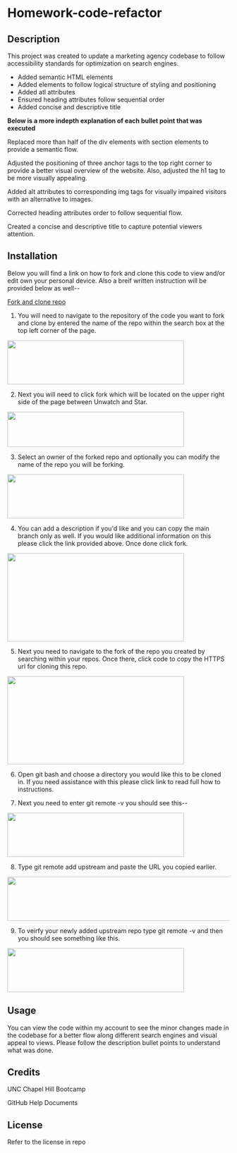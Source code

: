 # Homework-code-refactor

## Description

This project was created to update a marketing agency codebase to follow accessibility standards for optimization on search engines. 

* Added semantic HTML elements
* Added elements to follow logical structure of styling and positioning
* Added atl attributes 
* Ensured heading attributes follow sequential order
* Added concise and descriptive title

**Below is a more indepth explanation of each bullet point that was executed**

  Replaced more than half of the div elements with section elements to provide a semantic flow. 

  Adjusted the positioning of three anchor tags to the top right corner to provide a better visual overview of the website. Also, adjusted the h1 tag to be more visually appealing. 

  Added alt attributes to corresponding img tags for visually impaired visitors with an alternative to images.
 
  Corrected heading attributes order to follow sequential flow.

  Created a concise and descriptive title to capture potential viewers attention. 

## Installation

Below you will find a link on how to fork and clone this code to view and/or edit own your personal device. Also a breif written instruction will be provided below as well--

[Fork and clone repo](https://docs.github.com/en/get-started/quickstart/fork-a-repo?tool=webui)

1. You will need to navigate to the repository of the code you want to fork and clone by entered the name of the repo within the search box at the top left corner of the page. 
<img src="https://user-images.githubusercontent.com/127566404/226214687-1fedd6f0-e981-429b-891b-5a0540058d40.png" width="400" height="100">

2. Next you will need to click fork which will be located on the upper right side of the page between Unwatch and Star.
<img src="https://user-images.githubusercontent.com/127566404/226214787-33b23083-f6f0-4bdd-bd94-3fd92de8179a.png" width="400" height="80">

3. Select an owner of the forked repo and optionally you can modify the name of the repo you will be forking. 
<img src="https://user-images.githubusercontent.com/127566404/226215042-87655395-738a-4597-82ae-de354f78f37e.png" width="400" height="100">

4. You can add a description if you'd like and you can copy the main branch only as well. If you would like additional information on this please click the link provided above. Once done click fork.
<img src="https://user-images.githubusercontent.com/127566404/226215237-f75d52ae-8371-40e2-84f3-97619df88fdb.png" width="400" height="200">

5. Next you need to navigate to the fork of the repo you created by searching within your repos. Once there, click code to copy the HTTPS url for cloning this repo. 
<img src="https://user-images.githubusercontent.com/127566404/226215370-3798d56c-0003-4999-aa4f-3491a3558616.png" width="400" height="200">

6. Open git bash and choose a directory you would like this to be cloned in. If you need assistance with this please click link to read full how to instructions. 

7. Next you need to enter git remote -v you should see this--
<img src="https://user-images.githubusercontent.com/127566404/226215820-d6154f98-e88c-4eb1-98df-b522517c2117.png" width="400" height="100">

8. Type git remote add upstream and paste the URL you copied earlier.
<img src="https://user-images.githubusercontent.com/127566404/226215895-31aecb3d-4123-447a-a198-2ad52bb39e7f.png" width="600" height="100">

9. To veirfy your newly added upstream repo type git remote -v and then you should see something like this. 
<img src="https://user-images.githubusercontent.com/127566404/226215963-c9f18ba3-53b9-4cf4-b3a0-a0475b174f36.png" width="400" height="100">
 
## Usage

You can view the code within my account to see the minor changes made in the codebase for a better flow along different search engines and visual appeal to views. Please follow the description bullet points to understand what was done. 

## Credits

UNC Chapel Hill Bootcamp

GitHub Help Documents

## License 

Refer to the license in repo
